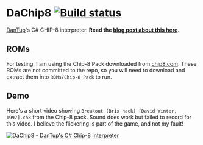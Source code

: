 # DaChip8 [![Build status](https://ci.appveyor.com/api/projects/status/github/DanTup/DaChip8?svg=true)](https://ci.appveyor.com/project/DanTup/dachip8)

[DanTup](https://twitter.com/DanTup)'s C# CHIP-8 interpreter. **Read the [blog post about this here](http://blog.dantup.com/2016/06/building-a-chip-8-interpreter-in-csharp/)**.

## ROMs

For testing, I am using the Chip-8 Pack downloaded from [chip8.com](http://www.chip8.com/?page=109). These ROMs are not committed to the repo, so you will need to download and extract them into `ROMs/Chip-8 Pack` to run.

## Demo

Here's a short video showing `Breakout (Brix hack) [David Winter, 1997].ch8` from the Chip-8 pack. Sound does work but failed to record for this video. I believe the flickering is part of the game, and not my fault!

[![DaChip8 - DanTup's C# Chip-8 Interpreter](http://img.youtube.com/vi/O4Jti7J3moY/0.jpg)](http://www.youtube.com/watch?v=O4Jti7J3moY "DaChip8 - DanTup's C# Chip-8 Interpreter")
